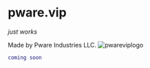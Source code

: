 # pware.vip
*just works*

Made by Pware Industries LLC.
![pwareviplogo](https://github.com/PetruSS1/Power-Ware/assets/107261837/fa08cee6-2473-40ed-9c5c-42878b1e5562)


```lua
coming soon
```


